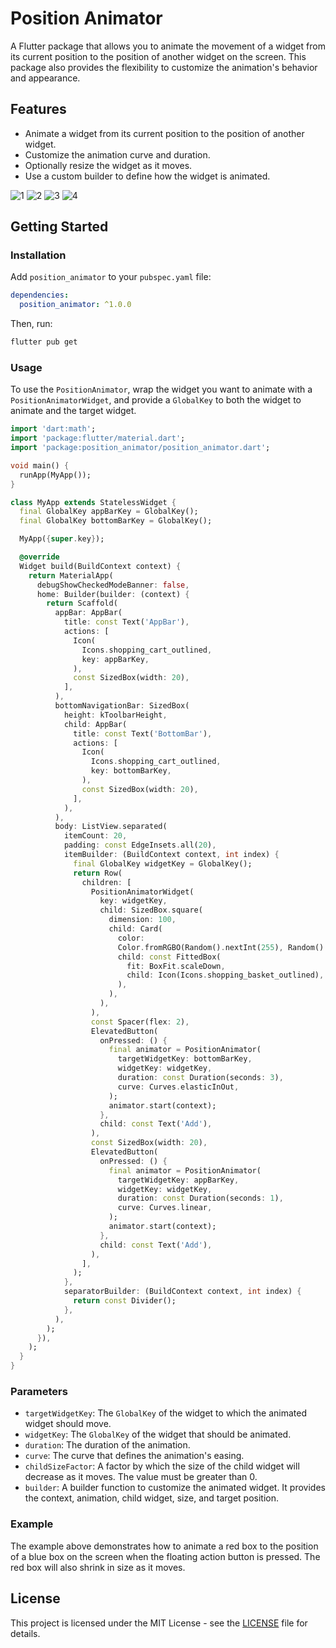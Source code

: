 
# Position Animator

A Flutter package that allows you to animate the movement of a widget from its current position to the position of another widget on the screen. This package also provides the flexibility to customize the animation's behavior and appearance.

## Features

- Animate a widget from its current position to the position of another widget.
- Customize the animation curve and duration.
- Optionally resize the widget as it moves.
- Use a custom builder to define how the widget is animated.

![1](https://github.com/user-attachments/assets/124dbdda-0488-4727-b994-d91688ba4c99)
![2](https://github.com/user-attachments/assets/e1a36093-cc17-4ef0-8a54-2ba93cef1705)
![3](https://github.com/user-attachments/assets/743f9a71-46ad-4e61-bedc-2d5c2df26550)
![4](https://github.com/user-attachments/assets/b4634bd1-0c75-4ea5-a775-d45384fe5105)

## Getting Started

### Installation

Add `position_animator` to your `pubspec.yaml` file:

```yaml
dependencies:
  position_animator: ^1.0.0
```

Then, run:

```bash
flutter pub get
```

### Usage

To use the `PositionAnimator`, wrap the widget you want to animate with a `PositionAnimatorWidget`, and provide a `GlobalKey` to both the widget to animate and the target widget.

```dart
import 'dart:math';
import 'package:flutter/material.dart';
import 'package:position_animator/position_animator.dart';

void main() {
  runApp(MyApp());
}

class MyApp extends StatelessWidget {
  final GlobalKey appBarKey = GlobalKey();
  final GlobalKey bottomBarKey = GlobalKey();

  MyApp({super.key});

  @override
  Widget build(BuildContext context) {
    return MaterialApp(
      debugShowCheckedModeBanner: false,
      home: Builder(builder: (context) {
        return Scaffold(
          appBar: AppBar(
            title: const Text('AppBar'),
            actions: [
              Icon(
                Icons.shopping_cart_outlined,
                key: appBarKey,
              ),
              const SizedBox(width: 20),
            ],
          ),
          bottomNavigationBar: SizedBox(
            height: kToolbarHeight,
            child: AppBar(
              title: const Text('BottomBar'),
              actions: [
                Icon(
                  Icons.shopping_cart_outlined,
                  key: bottomBarKey,
                ),
                const SizedBox(width: 20),
              ],
            ),
          ),
          body: ListView.separated(
            itemCount: 20,
            padding: const EdgeInsets.all(20),
            itemBuilder: (BuildContext context, int index) {
              final GlobalKey widgetKey = GlobalKey();
              return Row(
                children: [
                  PositionAnimatorWidget(
                    key: widgetKey,
                    child: SizedBox.square(
                      dimension: 100,
                      child: Card(
                        color:
                        Color.fromRGBO(Random().nextInt(255), Random().nextInt(255), Random().nextInt(255), 1),
                        child: const FittedBox(
                          fit: BoxFit.scaleDown,
                          child: Icon(Icons.shopping_basket_outlined),
                        ),
                      ),
                    ),
                  ),
                  const Spacer(flex: 2),
                  ElevatedButton(
                    onPressed: () {
                      final animator = PositionAnimator(
                        targetWidgetKey: bottomBarKey,
                        widgetKey: widgetKey,
                        duration: const Duration(seconds: 3),
                        curve: Curves.elasticInOut,
                      );
                      animator.start(context);
                    },
                    child: const Text('Add'),
                  ),
                  const SizedBox(width: 20),
                  ElevatedButton(
                    onPressed: () {
                      final animator = PositionAnimator(
                        targetWidgetKey: appBarKey,
                        widgetKey: widgetKey,
                        duration: const Duration(seconds: 1),
                        curve: Curves.linear,
                      );
                      animator.start(context);
                    },
                    child: const Text('Add'),
                  ),
                ],
              );
            },
            separatorBuilder: (BuildContext context, int index) {
              return const Divider();
            },
          ),
        );
      }),
    );
  }
}
```

### Parameters

- `targetWidgetKey`: The `GlobalKey` of the widget to which the animated widget should move.
- `widgetKey`: The `GlobalKey` of the widget that should be animated.
- `duration`: The duration of the animation.
- `curve`: The curve that defines the animation's easing.
- `childSizeFactor`: A factor by which the size of the child widget will decrease as it moves. The value must be greater than 0.
- `builder`: A builder function to customize the animated widget. It provides the context, animation, child widget, size, and target position.

### Example

The example above demonstrates how to animate a red box to the position of a blue box on the screen when the floating action button is pressed. The red box will also shrink in size as it moves.

## License

This project is licensed under the MIT License - see the [LICENSE](LICENSE) file for details.
